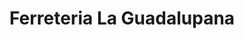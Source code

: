 ---
title: "Ferreteria La Guadalupana"
url: /tiquipaya/ferreteria-la-guadalupana/
shop: hardware
---